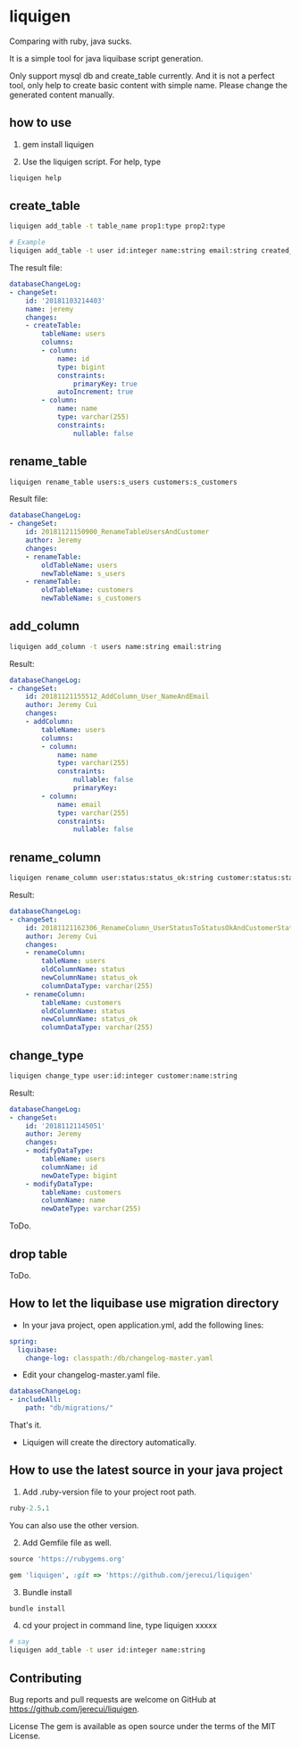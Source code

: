 # liquigen

Comparing with ruby, java sucks.

It is a simple tool for java liquibase script generation.

Only support mysql db and create_table currently. And it is not a perfect tool, only help to create basic content with simple name. Please change the generated content manually.

## how to use
1. gem install liquigen

2. Use the liquigen script. For help, type

```bash
liquigen help
```

## create_table

```bash
liquigen add_table -t table_name prop1:type prop2:type

# Example
liquigen add_table -t user id:integer name:string email:string created_time:datetime updated_time:datetime
```
The result file:
```yaml
databaseChangeLog:
- changeSet:
    id: '20181103214403'
    name: jeremy
    changes:
    - createTable:
        tableName: users
        columns:
        - column:
            name: id
            type: bigint
            constraints:
                primaryKey: true
            autoIncrement: true
        - column:
            name: name
            type: varchar(255)
            constraints:
                nullable: false

```

## rename_table
```bash
liquigen rename_table users:s_users customers:s_customers
```

Result file:
```yaml
databaseChangeLog:
- changeSet:
    id: 20181121150900_RenameTableUsersAndCustomer
    author: Jeremy
    changes:
    - renameTable:
        oldTableName: users
        newTableName: s_users
    - renameTable:
        oldTableName: customers
        newTableName: s_customers

```

## add_column
```bash
liquigen add_column -t users name:string email:string
```

Result:
```yaml
databaseChangeLog:
- changeSet:
    id: 20181121155512_AddColumn_User_NameAndEmail
    author: Jeremy Cui
    changes:
    - addColumn:
        tableName: users
        columns:
        - column:
            name: name
            type: varchar(255)
            constraints:
                nullable: false
                primaryKey:
        - column:
            name: email
            type: varchar(255)
            constraints:
                nullable: false

```

## rename_column
```bash
liquigen rename_column user:status:status_ok:string customer:status:status_ok:string
```

Result:
```yaml
databaseChangeLog:
- changeSet:
    id: 20181121162306_RenameColumn_UserStatusToStatusOkAndCustomerStatusToStatusOk
    author: Jeremy Cui
    changes:
    - renameColumn:
        tableName: users
        oldColumnName: status
        newColumnName: status_ok
        columnDataType: varchar(255)
    - renameColumn:
        tableName: customers
        oldColumnName: status
        newColumnName: status_ok
        columnDataType: varchar(255)

```

## change_type
```bash
liquigen change_type user:id:integer customer:name:string
```

Result:
```yaml
databaseChangeLog:
- changeSet:
    id: '20181121145051'
    author: Jeremy
    changes:
    - modifyDataType:
        tableName: users
        columnName: id
        newDateType: bigint
    - modifyDataType:
        tableName: customers
        columnName: name
        newDateType: varchar(255)

```

ToDo.

## drop table

ToDo.

## How to let the liquibase use migration directory

* In your java project, open application.yml, add the following lines:
```yaml
spring:
  liquibase:
    change-log: classpath:/db/changelog-master.yaml
```
* Edit your changelog-master.yaml file.
```yaml
databaseChangeLog:
- includeAll:
    path: "db/migrations/"
```

That's it.
* Liquigen will create the directory automatically.


## How to use the latest source in your java project

1. Add .ruby-version file to your project root path.

```ruby
ruby-2.5.1

```
You can also use the other version.

2. Add Gemfile file as well.
```ruby
source 'https://rubygems.org'

gem 'liquigen', :git => 'https://github.com/jerecui/liquigen'
```
3. Bundle install

```sh
bundle install

```
4. cd your project in command line, type liquigen xxxxx

```sh
# say
liquigen add_table -t user id:integer name:string
```


## Contributing
Bug reports and pull requests are welcome on GitHub at https://github.com/jerecui/liquigen.

License
The gem is available as open source under the terms of the MIT License.